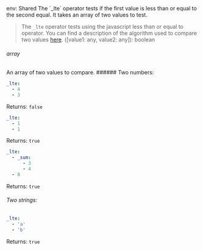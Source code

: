 <TITLE>_lte</TITLE>
<METADATA>env: Shared</METADATA>
<DESCRIPTION>The `_lte` operator tests if the first value is less than or equal to the second equal. It takes an array of two values to test.

> The `_lte` operator tests using the javascript less than or equal to operator. You can find a description of the algorithm used to compare two values [here](https://developer.mozilla.org/en-US/docs/Web/JavaScript/Reference/Operators/Less_than).</DESCRIPTION>
> <USAGE>([value1: any, value2: any]): boolean

###### array

An array of two values to compare.</USAGE>
<EXAMPLES>###### Two numbers:

```yaml
_lte:
  - 4
  - 3
```

Returns: `false`

```yaml
_lte:
  - 1
  - 1
```

Returns: `true`

```yaml
_lte:
  - _sum:
      - 3
      - 4
  - 8
```

Returns: `true`

###### Two strings:

```yaml
_lte:
  - 'a'
  - 'b'
```

Returns: `true`</EXAMPLES>
